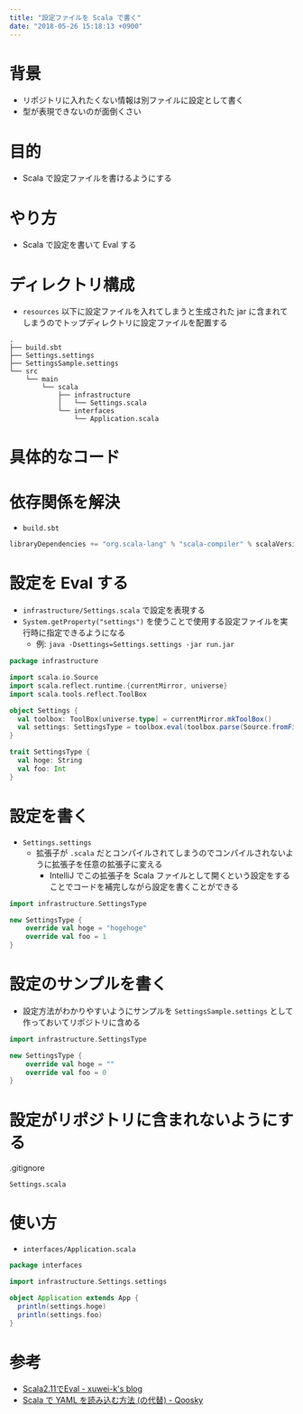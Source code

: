 ```yaml
---
title: "設定ファイルを Scala で書く"
date: "2018-05-26 15:18:13 +0900"
---
```


# 背景

- リポジトリに入れたくない情報は別ファイルに設定として書く
- 型が表現できないのが面倒くさい

# 目的

- Scala で設定ファイルを書けるようにする

# やり方

- Scala で設定を書いて Eval する

# ディレクトリ構成

- `resources` 以下に設定ファイルを入れてしまうと生成された jar に含まれてしまうのでトップディレクトリに設定ファイルを配置する

```
.
├── build.sbt
├── Settings.settings
├── SettingsSample.settings
└── src
    └── main
        └── scala
            ├── infrastructure
            │   └── Settings.scala
            └── interfaces
                └── Application.scala
```

# 具体的なコード

# 依存関係を解決

- `build.sbt`

```sbt
libraryDependencies += "org.scala-lang" % "scala-compiler" % scalaVersion.value
```

# 設定を Eval する

- `infrastructure/Settings.scala` で設定を表現する
- `System.getProperty("settings")` を使うことで使用する設定ファイルを実行時に指定できるようになる
    - 例: `java -Dsettings=Settings.settings -jar run.jar`

```scala
package infrastructure

import scala.io.Source
import scala.reflect.runtime.{currentMirror, universe}
import scala.tools.reflect.ToolBox

object Settings {
  val toolbox: ToolBox[universe.type] = currentMirror.mkToolBox()
  val settings: SettingsType = toolbox.eval(toolbox.parse(Source.fromFile(System.getProperty("settings")).mkString)).asInstanceOf[SettingsType]
}

trait SettingsType {
  val hoge: String
  val foo: Int
}
```

# 設定を書く

- `Settings.settings`
    - 拡張子が `.scala` だとコンパイルされてしまうのでコンパイルされないように拡張子を任意の拡張子に変える
        - IntelliJ でこの拡張子を Scala ファイルとして開くという設定をすることでコードを補完しながら設定を書くことができる

```scala
import infrastructure.SettingsType

new SettingsType {
    override val hoge = "hogehoge"
    override val foo = 1
}
```

# 設定のサンプルを書く

- 設定方法がわかりやすいようにサンプルを `SettingsSample.settings` として作っておいてリポジトリに含める

```scala
import infrastructure.SettingsType

new SettingsType {
    override val hoge = ""
    override val foo = 0
}
```

# 設定がリポジトリに含まれないようにする

.gitignore

```gitignore
Settings.scala
```

# 使い方

- `interfaces/Application.scala`

```scala
package interfaces

import infrastructure.Settings.settings

object Application extends App {
  println(settings.hoge)
  println(settings.foo)
}
```

# 参考

- [Scala2.11でEval - xuwei-k's blog](https://xuwei-k.hatenablog.com/entry/20140607/1402128646)
- [Scala で YAML を読み込む方法 (の代替) - Qoosky](https://www.qoosky.io/techs/66d656fb42)
